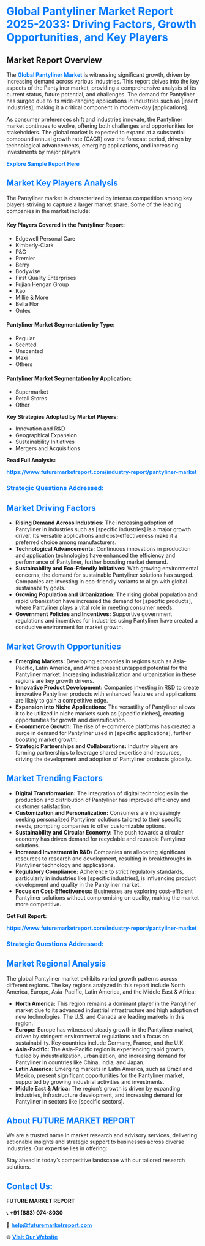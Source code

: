 <h1 style="color: #007BFF;">Global Pantyliner Market Report 2025-2033: Driving Factors, Growth Opportunities, and Key Players</h1>

<section id="overview">
<h2>Market Report Overview</h2>
<p>The <a href="https://www.futuremarketreport.com/industry-report/pantyliner-market" style="color: #007BFF; text-decoration: none;"><strong>Global Pantyliner Market</strong></a> is witnessing significant growth, driven by increasing demand across various industries. This report delves into the key aspects of the Pantyliner market, providing a comprehensive analysis of its current status, future potential, and challenges. The demand for Pantyliner has surged due to its wide-ranging applications in industries such as [insert industries], making it a critical component in modern-day [applications].</p>
<p>As consumer preferences shift and industries innovate, the Pantyliner market continues to evolve, offering both challenges and opportunities for stakeholders. The global market is expected to expand at a substantial compound annual growth rate (CAGR) over the forecast period, driven by technological advancements, emerging applications, and increasing investments by major players.</p>
</section>

<section id="overview">
<p><a href="https://www.futuremarketreport.com/request-sample/reportId=50869" style="color: #007BFF; text-decoration: none;"><strong>Explore Sample Report Here</strong></a></p>
</section>

<section id="key-players">
<h2 style="color: #007BFF;">Market Key Players Analysis</h2>
<p>The Pantyliner market is characterized by intense competition among key players striving to capture a larger market share. Some of the leading companies in the market include:</p>
<h4>Key Players Covered in the Pantyliner Report:</h4>
<ul><li>Edgewell Personal Care</li><li>Kimberly-Clark</li><li>P&amp;G</li><li>Premier</li><li>Berry</li><li>Bodywise</li><li>First Quality Enterprises</li><li>Fujian Hengan Group</li><li>Kao</li><li>Millie &amp; More</li><li>Bella Flor</li><li>Ontex</li></ul>
<h4>Pantyliner Market Segmentation by Type:</h4>
<ul><li>Regular</li><li>Scented</li><li>Unscented</li><li>Maxi</li><li>Others</li></ul>

<h4>Pantyliner Market Segmentation by Application:</h4>
<ul><li>Supermarket</li><li>Retail Stores</li><li>Other</li></ul>
<p><strong>Key Strategies Adopted by Market Players:</strong></p>
<ul>
<li>Innovation and R&D</li>
<li>Geographical Expansion</li>
<li>Sustainability Initiatives</li>
<li>Mergers and Acquisitions</li>
</ul>
</section>

<section>
<p><strong>Read Full Analysis: </strong></p><a href="https://www.futuremarketreport.com/industry-report/pantyliner-market" style="color: #007BFF; text-decoration: none;"><strong>https://www.futuremarketreport.com/industry-report/pantyliner-market</strong></a>
<h3 style="color: #007BFF;">Strategic Questions Addressed:</h3>
</section>

<section id="driving-factors">
<h2 style="color: #007BFF;">Market Driving Factors</h2>
<ul>
<li><strong>Rising Demand Across Industries:</strong> The increasing adoption of Pantyliner in industries such as [specific industries] is a major growth driver. Its versatile applications and cost-effectiveness make it a preferred choice among manufacturers.</li>
<li><strong>Technological Advancements:</strong> Continuous innovations in production and application technologies have enhanced the efficiency and performance of Pantyliner, further boosting market demand.</li>
<li><strong>Sustainability and Eco-Friendly Initiatives:</strong> With growing environmental concerns, the demand for sustainable Pantyliner solutions has surged. Companies are investing in eco-friendly variants to align with global sustainability goals.</li>
<li><strong>Growing Population and Urbanization:</strong> The rising global population and rapid urbanization have increased the demand for [specific products], where Pantyliner plays a vital role in meeting consumer needs.</li>
<li><strong>Government Policies and Incentives:</strong> Supportive government regulations and incentives for industries using Pantyliner have created a conducive environment for market growth.</li>
</ul>
</section>

<section id="growth-opportunities">
<h2 style="color: #007BFF;">Market Growth Opportunities</h2>
<ul>
<li><strong>Emerging Markets:</strong> Developing economies in regions such as Asia-Pacific, Latin America, and Africa present untapped potential for the Pantyliner market. Increasing industrialization and urbanization in these regions are key growth drivers.</li>
<li><strong>Innovative Product Development:</strong> Companies investing in R&D to create innovative Pantyliner products with enhanced features and applications are likely to gain a competitive edge.</li>
<li><strong>Expansion into Niche Applications:</strong> The versatility of Pantyliner allows it to be utilized in niche markets such as [specific niches], creating opportunities for growth and diversification.</li>
<li><strong>E-commerce Growth:</strong> The rise of e-commerce platforms has created a surge in demand for Pantyliner used in [specific applications], further boosting market growth.</li>
<li><strong>Strategic Partnerships and Collaborations:</strong> Industry players are forming partnerships to leverage shared expertise and resources, driving the development and adoption of Pantyliner products globally.</li>
</ul>
</section>

<section id="trending-factors">
<h2 style="color: #007BFF;">Market Trending Factors</h2>
<ul>
<li><strong>Digital Transformation:</strong> The integration of digital technologies in the production and distribution of Pantyliner has improved efficiency and customer satisfaction.</li>
<li><strong>Customization and Personalization:</strong> Consumers are increasingly seeking personalized Pantyliner solutions tailored to their specific needs, prompting companies to offer customizable options.</li>
<li><strong>Sustainability and Circular Economy:</strong> The push towards a circular economy has driven demand for recyclable and reusable Pantyliner solutions.</li>
<li><strong>Increased Investment in R&D:</strong> Companies are allocating significant resources to research and development, resulting in breakthroughs in Pantyliner technology and applications.</li>
<li><strong>Regulatory Compliance:</strong> Adherence to strict regulatory standards, particularly in industries like [specific industries], is influencing product development and quality in the Pantyliner market.</li>
<li><strong>Focus on Cost-Effectiveness:</strong> Businesses are exploring cost-efficient Pantyliner solutions without compromising on quality, making the market more competitive.</li>
</ul>
</section>

<section>
<p><strong>Get Full Report: </strong></p><a href="https://www.futuremarketreport.com/industry-report/pantyliner-market" style="color: #007BFF; text-decoration: none;"><strong>https://www.futuremarketreport.com/industry-report/pantyliner-market</strong></a>
<h3 style="color: #007BFF;">Strategic Questions Addressed:</h3>
</section>


<section id="regional-analysis">
<h2 style="color: #007BFF;">Market Regional Analysis</h2>
<p>The global Pantyliner market exhibits varied growth patterns across different regions. The key regions analyzed in this report include North America, Europe, Asia-Pacific, Latin America, and the Middle East & Africa:</p>
<ul>
<li><strong>North America:</strong> This region remains a dominant player in the Pantyliner market due to its advanced industrial infrastructure and high adoption of new technologies. The U.S. and Canada are leading markets in this region.</li>
<li><strong>Europe:</strong> Europe has witnessed steady growth in the Pantyliner market, driven by stringent environmental regulations and a focus on sustainability. Key countries include Germany, France, and the U.K.</li>
<li><strong>Asia-Pacific:</strong> The Asia-Pacific region is experiencing rapid growth, fueled by industrialization, urbanization, and increasing demand for Pantyliner in countries like China, India, and Japan.</li>
<li><strong>Latin America:</strong> Emerging markets in Latin America, such as Brazil and Mexico, present significant opportunities for the Pantyliner market, supported by growing industrial activities and investments.</li>
<li><strong>Middle East & Africa:</strong> The region’s growth is driven by expanding industries, infrastructure development, and increasing demand for Pantyliner in sectors like [specific sectors].</li>
</ul>
</section>

<footer>
<h2 style="color: #007BFF;">About FUTURE MARKET REPORT</h2>
<p>We are a trusted name in market research and advisory services, delivering actionable insights and strategic support to businesses across diverse industries. Our expertise lies in offering:</p>

<p>Stay ahead in today’s competitive landscape with our tailored research solutions.</p>

<h2 style="color: #007BFF;">Contact Us:</h2>
<p><strong>FUTURE MARKET REPORT</strong></p>
<p>📞 <strong>+91 (883) 074-8030</strong></p>
<p>📧 <strong><a href="mailto:help@futuremarketreport.com" style="color: #007BFF;">help@futuremarketreport.com</a></strong></p>
<p>🌐 <strong><a href="https://www.futuremarketreport.com/" style="color: #007BFF;">Visit Our Website</a></strong></p>
</footer>